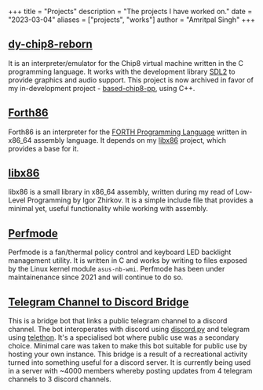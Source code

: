 +++
title = "Projects"
description = "The projects I have worked on."
date = "2023-03-04"
aliases = ["projects", "works"]
author = "Amritpal Singh"
+++

## [dy-chip8-reborn](https://github.com/icebarf/dy-chip8-reborn)
It is an interpreter/emulator for the Chip8 virtual machine written in the C
programming language. It works with the development library [SDL2](https://www.libsdl.org/)
to provide graphics and audio support. This project is now archived in favor
of my in-development project - [based-chip8-pp](https://github.com/icebarf/based-chip8-pp), using C++. 

## [Forth86](https://github.com/icebarf/FORTH86)
Forth86 is an interpreter for the 
[FORTH Programming Language](https://en.wikipedia.org/wiki/Forth_(programming_language))
written in x86_64 assembly language. It depends on my [libx86](#libx86) project, which provides a base for it.

## [libx86](https://github.com/icebarf/libx86)
libx86 is a small library in x86_64 assembly, written during my read of
Low-Level Programming by Igor Zhirkov. It is a simple include file that
provides a minimal yet, useful functionality while working with assembly.

## [Perfmode](https://github.com/icebarf/perfmode)
Perfmode is a fan/thermal policy control and keyboard LED backlight management
utility. It is written in C and works by writing to files exposed by
the Linux kernel module `asus-nb-wmi`. Perfmode has been under maintainenance
since 2021 and will continue to do so.

## [Telegram Channel to Discord Bridge](https://github.com/icebarf/tgchannel-discord-bridge)
This is a bridge bot that links a public telegram channel to a discord channel.
The bot interoperates with discord using [discord.py](https://discordpy.readthedocs.io/en/stable/)
and telegram using [telethon](https://docs.telethon.dev/en/stable/).
It's a specialised bot where public use was a secondary choice.
Minimal care was taken to make this bot suitable for public use by hosting your own
instance. This bridge is a result of a recreational activity turned into something useful for a discord server. It is currently being used in a server with ~4000 members whereby posting updates from 4 telegram channels to 3 discord channels.
